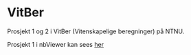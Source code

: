 # VitBer
Prosjekt 1 og 2 i VitBer (Vitenskapelige beregninger) på NTNU.

Prosjekt 1 i nbViewer kan sees [her](https://nbviewer.jupyter.org/github/martkjoh/VitBer/blob/master/VitBer%20-%20Prosjekt%202/VitBer%20øving%202.ipynb)
